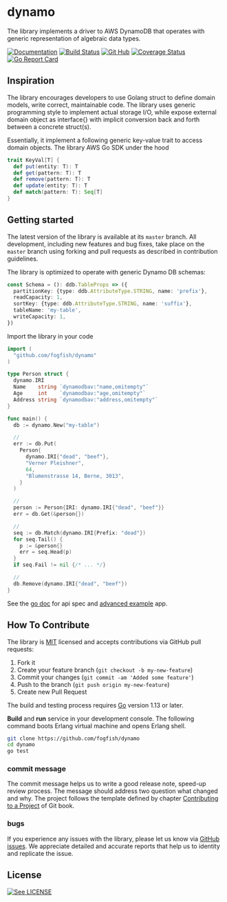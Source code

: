 # dynamo

The library implements a driver to AWS DynamoDB that operates
with generic representation of algebraic data types.

[![Documentation](https://godoc.org/github.com/fogfish/dynamo?status.svg)](http://godoc.org/github.com/fogfish/dynamo)
[![Build Status](https://secure.travis-ci.org/fogfish/dynamo.svg?branch=master)](http://travis-ci.org/fogfish/dynamo)
[![Git Hub](https://img.shields.io/github/last-commit/fogfish/dynamo.svg)](http://travis-ci.org/fogfish/dynamo)
[![Coverage Status](https://coveralls.io/repos/github/fogfish/dynamo/badge.svg?branch=master)](https://coveralls.io/github/fogfish/dynamo?branch=master)
[![Go Report Card](https://goreportcard.com/badge/github.com/fogfish/dynamo)](https://goreportcard.com/report/github.com/fogfish/dynamo)

## Inspiration

The library encourages developers to use Golang struct to define domain
models, write correct, maintainable code. The library uses generic
programming style to implement actual storage I/O, while expose external
domain object as interface{} with implicit conversion back and forth
between a concrete struct(s).

Essentially, it implement a following generic key-value trait to access
domain objects. The library AWS Go SDK under the hood

```scala
trait KeyVal[T] {
  def put(entity: T): T
  def get(pattern: T): T
  def remove(pattern: T): T
  def update(entity: T): T
  def match(pattern: T): Seq[T]
}
```

## Getting started

The latest version of the library is available at its `master` branch. All development, including new features and bug fixes, take place on the `master` branch using forking and pull requests as described in contribution guidelines.

The library is optimized to operate with generic Dynamo DB schemas:

```typescript
const Schema = (): ddb.TableProps => ({
  partitionKey: {type: ddb.AttributeType.STRING, name: 'prefix'},
  readCapacity: 1,
  sortKey: {type: ddb.AttributeType.STRING, name: 'suffix'},
  tableName: 'my-table',
  writeCapacity: 1,
})
```

Import the library in your code

```go
import (
  "github.com/fogfish/dynamo"
)

type Person struct {
  dynamo.IRI
  Name    string `dynamodbav:"name,omitempty"`
  Age     int    `dynamodbav:"age,omitempty"`
  Address string `dynamodbav:"address,omitempty"`
}

func main() {
  db := dynamo.New("my-table")

  //
  err := db.Put(
    Person{
      dynamo.IRI{"dead", "beef"},
      "Verner Pleishner",
      64,
      "Blumenstrasse 14, Berne, 3013",
    }
  )

  //
  person := Person{IRI: dynamo.IRI{"dead", "beef"}}
  err = db.Get(&person{})

  //
  seq := db.Match(dynamo.IRI{Prefix: "dead"})
  for seq.Tail() {
    p := &person{}
    err = seq.Head(p)
  }
  if seq.Fail != nil {/* ... */}

  //
  db.Remove(dynamo.IRI{"dead", "beef"})
}
```

See the [go doc](http://godoc.org/github.com/fogfish/dynamo) for api spec and [advanced example](example) app.


## How To Contribute

The library is [MIT](LICENSE) licensed and accepts contributions via GitHub pull requests:

1. Fork it
2. Create your feature branch (`git checkout -b my-new-feature`)
3. Commit your changes (`git commit -am 'Added some feature'`)
4. Push to the branch (`git push origin my-new-feature`)
5. Create new Pull Request


The build and testing process requires [Go](https://golang.org) version 1.13 or later.

**Build** and **run** service in your development console. The following command boots Erlang virtual machine and opens Erlang shell.

```bash
git clone https://github.com/fogfish/dynamo
cd dynamo
go test
```

### commit message

The commit message helps us to write a good release note, speed-up review process. The message should address two question what changed and why. The project follows the template defined by chapter [Contributing to a Project](http://git-scm.com/book/ch5-2.html) of Git book.

### bugs

If you experience any issues with the library, please let us know via [GitHub issues](https://github.com/fogfish/dynamo/issue). We appreciate detailed and accurate reports that help us to identity and replicate the issue. 

## License

[![See LICENSE](https://img.shields.io/github/license/fogfish/dynamo.svg?style=for-the-badge)](LICENSE)
